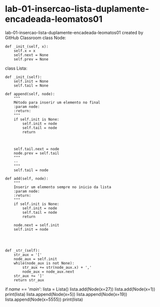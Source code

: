 # lab-01-insercao-lista-duplamente-encadeada-leomatos01
lab-01-insercao-lista-duplamente-encadeada-leomatos01 created by GitHub Classroom
class Node:

    def _init_(self, x):
        self.x = x
        self.next = None
        self.prev = None


class Lista:

    def _init_(self):
        self.init = None
        self.tail = None

    def append(self, node):
        """
        Método para inserir um elemento no final
        :param node:
        :return:
        """
        if self.init is None:
            self.init = node
            self.tail = node
            return

        
    
        self.tail.next = node
        node.prev = self.tail
        """
        --
        """
        self.tail = node

    def add(self, node):
        """
        Inserir um elemento sempre no inicio da lista
        :param node:
        :return:
        """
        if self.init is None:
            self.init = node
            self.tail = node
            return

        node.next = self.init
        self.init = node

        
        

    def _str_(self):
        str_aux = '['
        node_aux = self.init
        while(node_aux is not None):
            str_aux += str(node_aux.x) + ','
            node_aux = node_aux.next
        str_aux += ']'
        return str_aux


    
if _name_ == '_main_':
    lista = Lista()
    lista.add(Node(x=27))
    lista.add(Node(x=1))
    print(lista)
    lista.append(Node(x=5))
    lista.append(Node(x=19))
    lista.append(Node(x=5555))
    print(lista)
